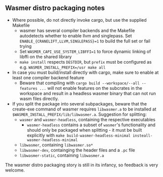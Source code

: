 ## Wasmer distro packaging notes

* Where possible, do not directly invoke cargo, but use the supplied Makefile
	* wasmer has several compiler backends and the Makefile autodetects whether to enable llvm and singlepass.
	  Set `ENABLE_{CRANELIFT,LLVM,SINGLEPASS}=1` to build the full set or fail trying
	* Set `WASMER_CAPI_USE_SYSTEM_LIBFFI=1` to force dynamic linking of libffi on the shared library
	* `make install` respects `DESTDIR`, but `prefix` must be configured as e.g. `WASMER_INSTALL_PREFIX=/usr make all`
* In case you must build/install directly with cargo, make sure to enable at least one compiler backend feature
  * Beware that compiling with `cargo build --workspace/--all --features ...` will not enable features on the subcrates in the workspace and result in a headless wasmer binary that can not run wasm files directly.
* If you split the package into several subpackages, beware that the create-exe command of wasmer requires `libwasmer.a` to be installed at `$WASMER_INSTALL_PREFIX/lib/libwasmer.a`.
  Suggestion for splitting:
  * `wasmer` and `wasmer-headless`, containing the respective executables
    * `wasmer-headless` contains a subset of `wasmer`'s functionality and should only be packaged when splitting - it must be built explicitly with `make build-wasmer-headless-minimal insteall-wasmer-headless-minimal`
  * `libwasmer`, containing `libwasmer.so*`
  * `libwasmer-dev`, containging the header files and a `.pc` file
  * `libwasmer-static`, containing `libwasmer.a`

The wasmer distro packaging story is still in its infancy, so feedback is very welcome.
